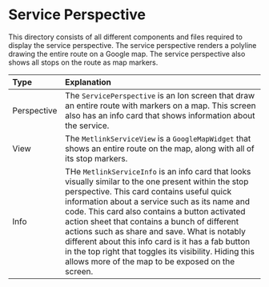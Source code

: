 # Service Perspective

This directory consists of all different components and files required
to display the service perspective. The service perspective renders a
polyline drawing the entire route on a Google map. The service
perspective also shows all stops on the route as map markers.

| Type        | Explanation                                                                                                                                                            |
|:------------|:-----------------------------------------------------------------------------------------------------------------------------------------------------------------------|
| Perspective | The `ServicePerspective` is an Ion screen that draw an entire route with markers on a map. This screen also has an info card that shows information about the service. |
| View        | The `MetlinkServiceView` is a `GoogleMapWidget` that shows an entire route on the map, along with all of its stop markers.                                             |
| Info        | THe `MetlinkServiceInfo` is an info card that looks visually similar to the one present within the stop perspective. This card contains useful quick information about a service such as its name and code. This card also contains a button activated action sheet that contains a bunch of different actions such as share and save. What is notably different about this info card is it has a fab button in the top right that toggles its visibility. Hiding this allows more of the map to be exposed on the screen. |
